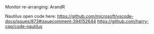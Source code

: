 Monitor re-arranging:
ArandR

Nautilus open code here:
https://github.com/microsoft/vscode-docs/issues/873#issuecomment-394152644
https://github.com/harry-cpp/code-nautilus
